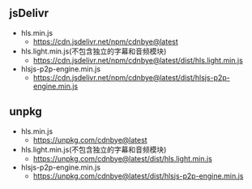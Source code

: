 

## jsDelivr
- hls.min.js
    - https://cdn.jsdelivr.net/npm/cdnbye@latest
- hls.light.min.js(不包含独立的字幕和音频模块)
    - https://cdn.jsdelivr.net/npm/cdnbye@latest/dist/hls.light.min.js
- hlsjs-p2p-engine.min.js
    - https://cdn.jsdelivr.net/npm/cdnbye@latest/dist/hlsjs-p2p-engine.min.js
    
## unpkg
- hls.min.js
    - https://unpkg.com/cdnbye@latest
- hls.light.min.js(不包含独立的字幕和音频模块)
    - https://unpkg.com/cdnbye@latest/dist/hls.light.min.js
- hlsjs-p2p-engine.min.js
    - https://unpkg.com/cdnbye@latest/dist/hlsjs-p2p-engine.min.js